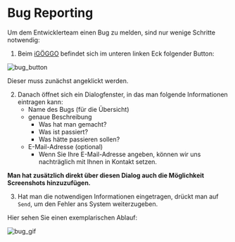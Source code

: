 # Bug Reporting

Um dem Entwicklerteam einen Bug zu melden, sind nur wenige Schritte notwendig: 

1. Beim [iGÖGGO](https://igoeggo.herokuapp.com) befindet sich im unteren linken Eck folgender Button: 

![bug_button](./../../../images/bug_button.png)

Dieser muss zunächst angeklickt werden. 

2. Danach öffnet sich ein Dialogfenster, in das man folgende Informationen eintragen kann: 
    * Name des Bugs (für die Übersicht)
    * genaue Beschreibung
        * Was hat man gemacht? 
        * Was ist passiert? 
        * Was hätte passieren sollen? 
    * E-Mail-Adresse (optional)
        * Wenn Sie Ihre E-Mail-Adresse angeben, können wir uns nachträglich mit Ihnen in Kontakt setzen. 

**Man hat zusätzlich direkt über diesen Dialog auch die Möglichkeit Screenshots hinzuzufügen.** 

3. Hat man die notwendigen Informationen eingetragen, drückt man auf `Send`, um den Fehler ans System weiterzugeben. 

Hier sehen Sie einen exemplarischen Ablauf: 

![bug_gif](./../../../images/bug.gif)


